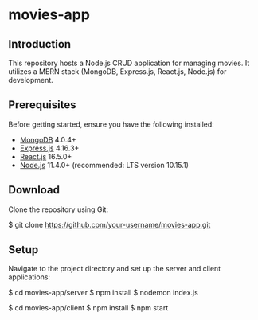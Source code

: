 # movies-app

## Introduction

This repository hosts a Node.js CRUD application for managing movies. It utilizes a MERN stack (MongoDB, Express.js, React.js, Node.js) for development.

## Prerequisites

Before getting started, ensure you have the following installed:

- [MongoDB](https://www.mongodb.com/) 4.0.4+
- [Express.js](https://expressjs.com/) 4.16.3+
- [React.js](https://reactjs.org/) 16.5.0+
- [Node.js](https://nodejs.org/en/) 11.4.0+ (recommended: LTS version 10.15.1)

## Download

Clone the repository using Git:

$ git clone https://github.com/your-username/movies-app.git


## Setup

Navigate to the project directory and set up the server and client applications:

$ cd movies-app/server
$ npm install
$ nodemon index.js

$ cd movies-app/client
$ npm install
$ npm start

